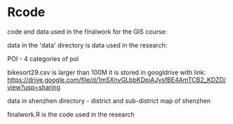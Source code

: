 # Rcode
 code and data used in the finalwork for the GIS course:



data in the 'data' directory is data used in the research:

POI - 4 categories of poi

bikesort29.csv is larger than 100M 
it is stored in googldrive with link:
https://drive.google.com/file/d/1mSXnvGLbbKDpiAJysfBE4AmTCB2_KDZD/view?usp=sharing

data in shenzhen directory - district and sub-district map of shenzhen



finalwork.R is the code used in the research
